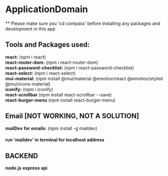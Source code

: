 # ApplicationDomain

** Please make sure you 'cd compass' before installing any packages and development in this app

## Tools and Packages used:
**react:** (npm i react) <br>
**react-router-dom:** (npm i react-router-dom) <br>
**react-password-checklist:** (npm i react-password-checklist) <br>
**react-select:** (npm i react-select) <br>
**mui-material:** (npm install @mui/material @emotion/react @emotion/styled @mui/icons-material) <br>
**iconify:** (npm i iconify) <br>
**react-scrollbar** (npm install react-scrollbar --save) <br>
**react-burger-menu** (npm install react-burger-menu) <br>

## Email [NOT WORKING, NOT A SOLUTION]
**mailDev for emails:** (npm install -g maildev)
#### run 'maildev' in terminal for localhost address


## BACKEND 
**node.js**
**express api**